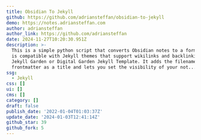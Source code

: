 ```yaml
---
title: Obsidian To Jekyll
github: https://github.com/adriansteffan/obsidian-to-jekyll
demo: https://notes.adriansteffan.com
author: adriansteffan
author_link: https://github.com/adriansteffan
date: 2024-11-27T10:20:30.951Z
description: >-
  This is a simple python script that converts Obsidian notes to a format that
  is compatible with Jekyll themes that support wikilinks and backlinking like
  Jekyll Garden or Digital Garden Jekyll Template. It adds the filename to the
  frontmatter as a title and lets you set the visibility of your not...
ssg:
  - Jekyll
css: []
ui: []
cms: []
category: []
draft: false
publish_date: '2022-01-04T01:03:37Z'
update_date: '2024-01-03T12:41:14Z'
github_star: 39
github_fork: 5
---
```


